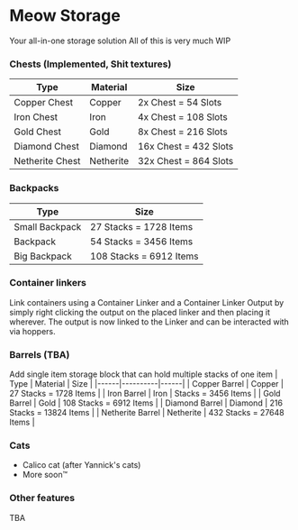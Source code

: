 # Meow Storage
Your all-in-one storage solution
All of this is very much WIP

### Chests (Implemented, Shit textures)
| Type | Material | Size |
|------|----------|------|
| Copper Chest | Copper | 2x Chest = 54 Slots |
| Iron Chest | Iron | 4x Chest = 108 Slots |
| Gold Chest | Gold | 8x Chest = 216 Slots |
| Diamond Chest | Diamond | 16x Chest = 432 Slots |
| Netherite Chest | Netherite | 32x Chest = 864 Slots |

### Backpacks
| Type | Size |
|------|------|
| Small Backpack | 27 Stacks = 1728 Items |
| Backpack | 54 Stacks = 3456 Items |
| Big Backpack | 108 Stacks = 6912 Items |

### Container linkers
Link containers using a Container Linker and a Container Linker Output by simply right clicking the output on the placed linker and then placing it wherever.
The output is now linked to the Linker and can be interacted with via hoppers.


### Barrels (TBA)
Add single item storage block that can hold multiple stacks of one item
| Type | Material | Size |
|------|----------|------|
| Copper Barrel | Copper | 27 Stacks = 1728 Items |
| Iron Barrel | Iron |   Stacks = 3456 Items |
| Gold Barrel | Gold | 108 Stacks = 6912 Items |
| Diamond Barrel | Diamond | 216 Stacks = 13824 Items |
| Netherite Barrel | Netherite | 432 Stacks = 27648 Items |

### Cats
- Calico cat (after Yannick's cats)
- More soon™️

### Other features
TBA
